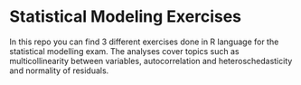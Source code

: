 # Statistical Modeling Exercises

In this repo you can find 3 different exercises done in R language for the statistical modelling exam. The analyses cover topics such as multicollinearity between variables, autocorrelation and heteroschedasticity and normality of residuals.

